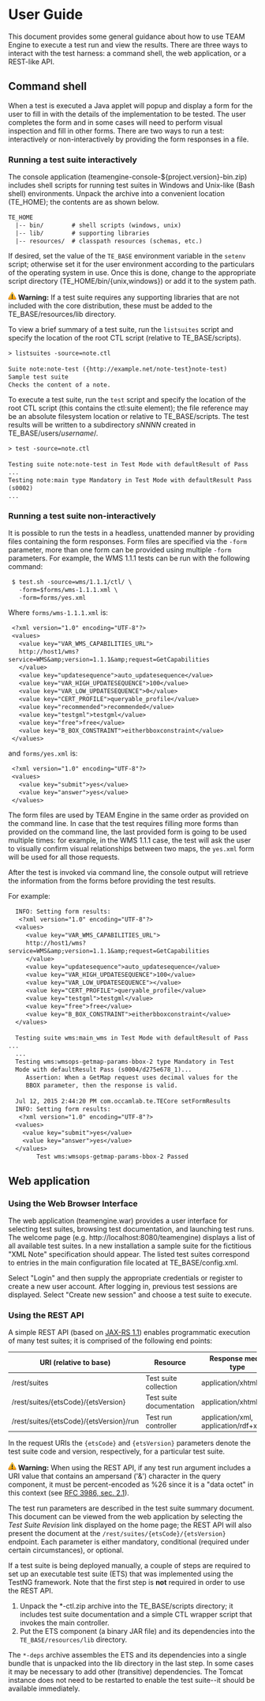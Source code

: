 # User Guide

This document provides some general guidance about how to use TEAM Engine to 
execute a test run and view the results. There are three ways to interact with 
the test harness: a command shell, the web application, or a REST-like API.

## Command shell

When a test is executed a Java applet will popup and display a form for the user 
to fill in with the details of the implementation to be tested. The user completes 
the form and in some cases will need to perform visual inspection and fill in other 
forms. There are two ways to run a test: interactively or non-interactively by 
providing the form responses in a file.


### Running a test suite interactively

The console application (teamengine-console-\${project.version}-bin.zip)
includes shell scripts for running test suites in Windows and Unix-like
(Bash shell) environments. Unpack the archive into a convenient location
(TE_HOME); the contents are as shown below.

    TE_HOME
      |-- bin/        # shell scripts (windows, unix)
      |-- lib/        # supporting libraries
      |-- resources/  # classpath resources (schemas, etc.)


If desired, set the value of the `TE_BASE` environment variable in the
`setenv` script; otherwise set it for the user environment according to
the particulars of the operating system in use. Once this is done,
change to the appropriate script directory (TE_HOME/bin/{unix,windows})
or add it to the system path.

![warning](./images/warn-16px.png) **Warning:** If a test suite requires any
supporting libraries that are not included with the core distribution,
these must be added to the TE_BASE/resources/lib directory.

To view a brief summary of a test suite, run the `listsuites` script and
specify the location of the root CTL script (relative to
TE\_BASE/scripts).

    > listsuites -source=note.ctl

    Suite note:note-test ({http://example.net/note-test}note-test)
    Sample test suite
    Checks the content of a note.

To execute a test suite, run the `test` script and specify the location
of the root CTL script (this contains the ctl:suite element); the file
reference may be an absolute filesystem location or relative to
TE\_BASE/scripts. The test results will be written to a subdirectory
*sNNNN* created in TE\_BASE/users/*username*/.

    > test -source=note.ctl

    Testing suite note:note-test in Test Mode with defaultResult of Pass ...
    Testing note:main type Mandatory in Test Mode with defaultResult Pass (s0002)
    ...
    
### Running a test suite non-interactively

It is possible to run the tests in a headless, unattended manner by providing 
files containing the form responses. Form files are specified via the ``-form`` 
parameter, more than one form can be provided using multiple ``-form`` parameters. 
For example, the WMS 1.1.1 tests can be run with the following command:
    
     $ test.sh -source=wms/1.1.1/ctl/ \
       -form=$forms/wms-1.1.1.xml \
       -form=forms/yes.xml

Where ``forms/wms-1.1.1.xml`` is:

     <?xml version="1.0" encoding="UTF-8"?>
     <values>
       <value key="VAR_WMS_CAPABILITIES_URL">
       http://host1/wms?service=WMS&amp;version=1.1.1&amp;request=GetCapabilities
       </value>
       <value key="updatesequence">auto_updatesequence</value>
       <value key="VAR_HIGH_UPDATESEQUENCE">100</value>
       <value key="VAR_LOW_UPDATESEQUENCE">0</value>
       <value key="CERT_PROFILE">queryable_profile</value>
       <value key="recommended">recommended</value>
       <value key="testgml">testgml</value>
       <value key="free">free</value>
       <value key="B_BOX_CONSTRAINT">eitherbboxconstraint</value>
     </values>

and ``forms/yes.xml`` is:
 
     <?xml version="1.0" encoding="UTF-8"?>
     <values>
       <value key="submit">yes</value>
       <value key="answer">yes</value>
     </values>

The form files are used by TEAM Engine in the same order as provided on the command line. 
In case that the test requires filling more forms than provided on the command line, the last provided form is
going to be used multiple times: for example, in the WMS 1.1.1 case, the test will ask the user to visually
confirm visual relationships between two maps, the ``yes.xml`` form will be used for all those
requests.

After the test is invoked via command line, the console output will retrieve the information 
from the forms before providing the test results.

For example:

      INFO: Setting form results:
       <?xml version="1.0" encoding="UTF-8"?>
      <values>
         <value key="VAR_WMS_CAPABILITIES_URL">
         http://host1/wms?service=WMS&amp;version=1.1.1&amp;request=GetCapabilities
         </value>
         <value key="updatesequence">auto_updatesequence</value>
         <value key="VAR_HIGH_UPDATESEQUENCE">100</value>
         <value key="VAR_LOW_UPDATESEQUENCE"></value>
         <value key="CERT_PROFILE">queryable_profile</value>
         <value key="testgml">testgml</value>
         <value key="free">free</value>
         <value key="B_BOX_CONSTRAINT">eitherbboxconstraint</value>
      </values>
      
      Testing suite wms:main_wms in Test Mode with defaultResult of Pass ...
      ...
      Testing wms:wmsops-getmap-params-bbox-2 type Mandatory in Test 
      Mode with defaultResult Pass (s0004/d275e678_1)...
         Assertion: When a GetMap request uses decimal values for the 
         BBOX parameter, then the response is valid.

      Jul 12, 2015 2:44:20 PM com.occamlab.te.TECore setFormResults
      INFO: Setting form results:
       <?xml version="1.0" encoding="UTF-8"?>
      <values>
        <value key="submit">yes</value>
        <value key="answer">yes</value>
      </values>
            Test wms:wmsops-getmap-params-bbox-2 Passed
      

## Web application

### Using the Web Browser Interface

The web application (teamengine.war) provides a user interface for selecting 
test suites, browsing test documentation, and launching test runs. The welcome 
page (e.g. http://localhost:8080/teamengine) displays a list of all available 
test suites. In a new installation a sample suite for the fictitious "XML Note" 
specification should appear. The listed test suites correspond to entries in 
the main configuration file located at TE\_BASE/config.xml.

Select "Login" and then supply the appropriate credentials or register
to create a new user account. After logging in, previous test sessions
are displayed. Select "Create new session" and choose a test suite to
execute.


### Using the REST API

A simple REST API (based on [JAX-RS 1.1](http://jcp.org/en/jsr/detail?id=311)) 
enables programmatic execution of many test suites; it is comprised of the following 
end points:

| URI (relative to base) | Resource | Response media type |
|--- | --- | --- |
| /rest/suites | Test suite collection |  application/xhtml+xml |
| /rest/suites/{etsCode}/{etsVersion} | Test suite documentation | application/xhtml+xml |
| /rest/suites/{etsCode}/{etsVersion}/run | Test run controller | application/xml, application/rdf+xml |

In the request URIs the `{etsCode}` and `{etsVersion}` parameters denote the
test suite code and version, respectively, for a particular test suite.

![warning](./images/warn-16px.png) **Warning:** When using the REST API, if any
test run argument includes a URI value that contains an ampersand ('&')
character in the query component, it must be percent-encoded as %26 since
it is a "data octet" in this context (see [RFC 3986, sec.
2.1](http://tools.ietf.org/html/rfc3986#section-2.1)).

The test run parameters are described in the test suite summary document. This 
document can be viewed from the web application by selecting the _Test Suite Revision_
link displayed on the home page; the REST API will also present the document at the
`/rest/suites/{etsCode}/{etsVersion}` endpoint. Each parameter is either mandatory, 
conditional (required under certain circumstances), or optional.

If a test suite is being deployed manually, a couple of steps are required to set 
up an executable test suite (ETS) that was implemented using the TestNG framework. 
Note that the first step is **not** required in order to use the REST API.

1.  Unpack the \*-ctl.zip archive into the TE\_BASE/scripts directory;
    it includes test suite documentation and a simple CTL wrapper script 
    that invokes the main controller.
2.  Put the ETS component (a binary JAR file) and its dependencies into
    the `TE_BASE/resources/lib` directory.

The `*-deps` archive assembles the ETS and its dependencies into a single bundle that 
is unpacked into the lib directory in the last step. In some cases it may be necessary 
to add other (transitive) dependencies. The Tomcat instance does not need to be restarted 
to enable the test suite--it should be available immediately.
